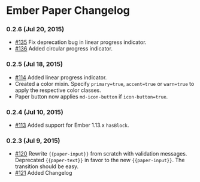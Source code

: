 # Ember Paper Changelog

### 0.2.6 (Jul 20, 2015)

- [#135](https://github.com/miguelcobain/ember-paper/pull/135) Fix deprecation bug in linear progress indicator.
- [#136](https://github.com/miguelcobain/ember-paper/pull/136) Added circular progress indicator.


### 0.2.5 (Jul 18, 2015)

- [#114](https://github.com/miguelcobain/ember-paper/pull/134) Added linear progress indicator.
- Created a color mixin. Specify `primary=true`, `accent=true` or `warn=true` to apply the respective color classes.
- Paper button now applies `md-icon-button` if `icon-button=true`.

### 0.2.4 (Jul 10, 2015)

- [#113](https://github.com/miguelcobain/ember-paper/pull/113) Added support for Ember 1.13.x `hasBlock`.

### 0.2.3 (Jul 9, 2015)

- [#120](https://github.com/miguelcobain/ember-paper/pull/120) Rewrite `{{paper-input}}` from scratch with validation messages. Deprecated `{{paper-text}}` in favor to the new `{{paper-input}}`. The transition should be easy.
- [#121](https://github.com/miguelcobain/ember-paper/issues/121) Added Changelog
